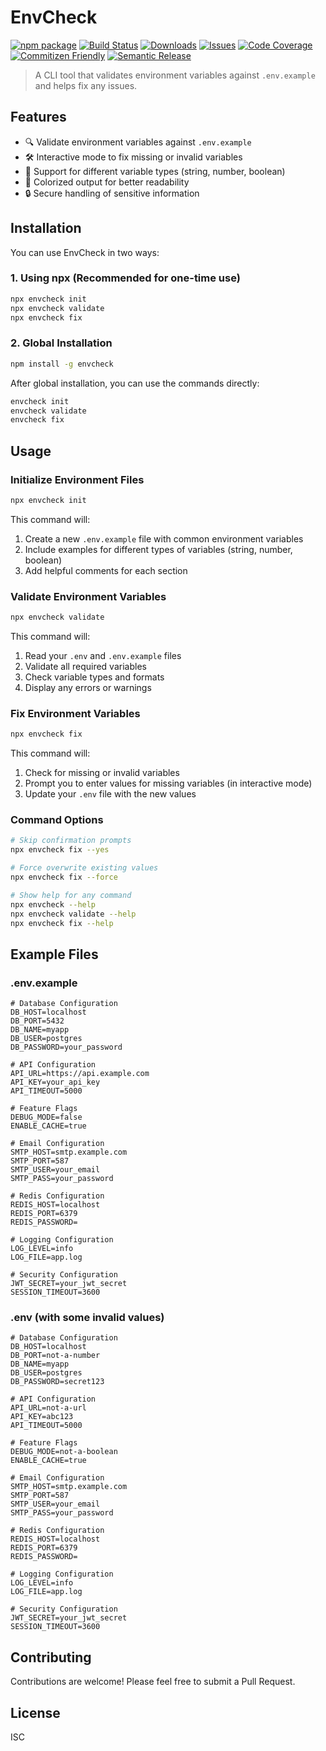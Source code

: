 # EnvCheck

[![npm package][npm-img]][npm-url]
[![Build Status][build-img]][build-url]
[![Downloads][downloads-img]][downloads-url]
[![Issues][issues-img]][issues-url]
[![Code Coverage][codecov-img]][codecov-url]
[![Commitizen Friendly][commitizen-img]][commitizen-url]
[![Semantic Release][semantic-release-img]][semantic-release-url]

> A CLI tool that validates environment variables against `.env.example` and helps fix any issues.

## Features

- 🔍 Validate environment variables against `.env.example`
- 🛠️ Interactive mode to fix missing or invalid variables
- 📝 Support for different variable types (string, number, boolean)
- 🎨 Colorized output for better readability
- 🔒 Secure handling of sensitive information

## Installation

You can use EnvCheck in two ways:

### 1. Using npx (Recommended for one-time use)

```bash
npx envcheck init
npx envcheck validate
npx envcheck fix
```

### 2. Global Installation

```bash
npm install -g envcheck
```

After global installation, you can use the commands directly:

```bash
envcheck init
envcheck validate
envcheck fix
```

## Usage

### Initialize Environment Files

```bash
npx envcheck init
```

This command will:

1. Create a new `.env.example` file with common environment variables
2. Include examples for different types of variables (string, number, boolean)
3. Add helpful comments for each section

### Validate Environment Variables

```bash
npx envcheck validate
```

This command will:

1. Read your `.env` and `.env.example` files
2. Validate all required variables
3. Check variable types and formats
4. Display any errors or warnings

### Fix Environment Variables

```bash
npx envcheck fix
```

This command will:

1. Check for missing or invalid variables
2. Prompt you to enter values for missing variables (in interactive mode)
3. Update your `.env` file with the new values

### Command Options

```bash
# Skip confirmation prompts
npx envcheck fix --yes

# Force overwrite existing values
npx envcheck fix --force

# Show help for any command
npx envcheck --help
npx envcheck validate --help
npx envcheck fix --help
```

## Example Files

### .env.example

```env
# Database Configuration
DB_HOST=localhost
DB_PORT=5432
DB_NAME=myapp
DB_USER=postgres
DB_PASSWORD=your_password

# API Configuration
API_URL=https://api.example.com
API_KEY=your_api_key
API_TIMEOUT=5000

# Feature Flags
DEBUG_MODE=false
ENABLE_CACHE=true

# Email Configuration
SMTP_HOST=smtp.example.com
SMTP_PORT=587
SMTP_USER=your_email
SMTP_PASS=your_password

# Redis Configuration
REDIS_HOST=localhost
REDIS_PORT=6379
REDIS_PASSWORD=

# Logging Configuration
LOG_LEVEL=info
LOG_FILE=app.log

# Security Configuration
JWT_SECRET=your_jwt_secret
SESSION_TIMEOUT=3600
```

### .env (with some invalid values)

```env
# Database Configuration
DB_HOST=localhost
DB_PORT=not-a-number
DB_NAME=myapp
DB_USER=postgres
DB_PASSWORD=secret123

# API Configuration
API_URL=not-a-url
API_KEY=abc123
API_TIMEOUT=5000

# Feature Flags
DEBUG_MODE=not-a-boolean
ENABLE_CACHE=true

# Email Configuration
SMTP_HOST=smtp.example.com
SMTP_PORT=587
SMTP_USER=your_email
SMTP_PASS=your_password

# Redis Configuration
REDIS_HOST=localhost
REDIS_PORT=6379
REDIS_PASSWORD=

# Logging Configuration
LOG_LEVEL=info
LOG_FILE=app.log

# Security Configuration
JWT_SECRET=your_jwt_secret
SESSION_TIMEOUT=3600
```

## Contributing

Contributions are welcome! Please feel free to submit a Pull Request.

## License

ISC

[build-img]: https://github.com/elattariyassine/envcheck/actions/workflows/release.yml/badge.svg
[build-url]: https://github.com/elattariyassine/envcheck/actions/workflows/release.yml
[downloads-img]: https://img.shields.io/npm/dt/envcheck
[downloads-url]: https://www.npmtrends.com/envcheck
[npm-img]: https://img.shields.io/npm/v/envcheck
[npm-url]: https://www.npmjs.com/package/envcheck
[issues-img]: https://img.shields.io/github/issues/elattariyassine/envcheck
[issues-url]: https://github.com/elattariyassine/envcheck/issues
[codecov-img]: https://codecov.io/gh/elattariyassine/envcheck/branch/main/graph/badge.svg
[codecov-url]: https://codecov.io/gh/elattariyassine/envcheck
[semantic-release-img]: https://img.shields.io/badge/%20%20%F0%9F%93%A6%F0%9F%9A%80-semantic--release-e10079.svg
[semantic-release-url]: https://github.com/semantic-release/semantic-release
[commitizen-img]: https://img.shields.io/badge/commitizen-friendly-brightgreen.svg
[commitizen-url]: http://commitizen.github.io/cz-cli/
